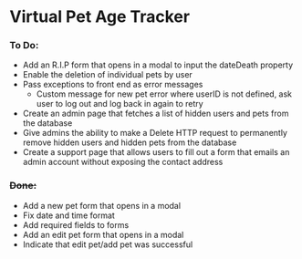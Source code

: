# Virtual Pet Age Tracker

### To Do:

- Add an R.I.P form that opens in a modal to input the dateDeath property
- Enable the deletion of individual pets by user
- Pass exceptions to front end as error messages
    - Custom message for new pet error where userID is not defined, ask user to log out and log back in again to retry 
- Create an admin page that fetches a list of hidden users and pets from the database
- Give admins the ability to make a Delete HTTP request to permanently remove hidden users and hidden pets from the database
- Create a support page that allows users to fill out a form that emails an admin account without exposing the contact address

### ~~Done:~~

- Add a new pet form that opens in a modal
- Fix date and time format
- Add required fields to forms
- Add an edit pet form that opens in a modal
- Indicate that edit pet/add pet was successful
